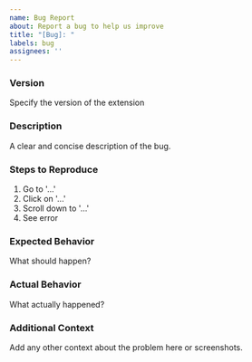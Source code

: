 ```yaml
---
name: Bug Report
about: Report a bug to help us improve
title: "[Bug]: "
labels: bug
assignees: ''
---
```


### Version
Specify the version of the extension

### Description
A clear and concise description of the bug.
 
### Steps to Reproduce
1. Go to '...'
2. Click on '...'
3. Scroll down to '...'
4. See error
 
### Expected Behavior
What should happen?
 
### Actual Behavior
What actually happened?
 
### Additional Context
Add any other context about the problem here or screenshots.
